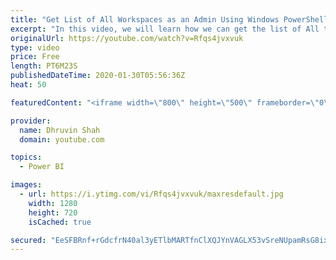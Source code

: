 ```yaml
---
title: "Get List of All Workspaces as an Admin Using Windows PowerShell | PowerShell and Power BI"
excerpt: "In this video, we will learn how we can get the list of All the available Workspaces in Power BI tenant. Power BI provides PowerShell Administrator API. Using these APIs we can get the list of all workspaces based on the logged-in user. If you have access to Power BI Service Administrator, then we can"
originalUrl: https://youtube.com/watch?v=Rfqs4jvxvuk
type: video
price: Free
length: PT6M23S
publishedDateTime: 2020-01-30T05:56:36Z
heat: 50

featuredContent: "<iframe width=\"800\" height=\"500\" frameborder=\"0\" src=\"https://www.youtube.com/embed/Rfqs4jvxvuk\" allow=\"accelerometer; autoplay; encrypted-media; gyroscope; picture-in-picture\" allowfullscreen></iframe>"

provider:
  name: Dhruvin Shah
  domain: youtube.com

topics:
  - Power BI

images:
  - url: https://i.ytimg.com/vi/Rfqs4jvxvuk/maxresdefault.jpg
    width: 1280
    height: 720
    isCached: true

secured: "EeSFBRnf+rGdcfrN40al3yETlbMARTfnClXQJYnVAGLX53vSreNUpamRsG8ixcYDg7ptcb9N3W1o/K/yFGFkCJiOi/WgjR1MRYUKqx2z1dcqup5RQT2Lwzy5ZMgR2nMFgvWQjtdcVM1gWr5n+KMLZq8qIhyx4fCtfr46hhSYtkJMz3cES9jJlW2qe+XerKnYRtBaLyUTfnmIsl19hZcOby8/8kWW10aSr3LtrRGiwQ1QNug9gXRgnSK5d2TsamnR3TVWdBQpeICDEiYZJqhtkzNRqSsP4Muw4LrNp9Rl8q/S7BQNDrvsv7b3UF8ByDFbu8/8L455J+yt66uAX6lGuhyF5Mu2KLRBVwHnB+mzhLTm7hu/TJMsWYifINNa5wyNXl6xrIP1tfaKyHM7Wu6CyMNCDoKvB1qgcmojoZMYBOI=;J8LV1LzuVwRR5wrACQotjg=="
---
```


